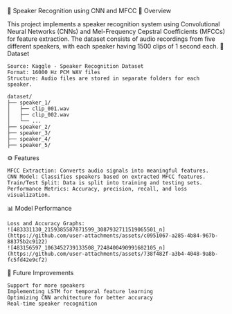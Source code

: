 🎤 Speaker Recognition using CNN and MFCC
📌 Overview

This project implements a speaker recognition system using Convolutional Neural Networks (CNNs) and Mel-Frequency Cepstral Coefficients (MFCCs) for feature extraction. The dataset consists of audio recordings from five different speakers, with each speaker having 1500 clips of 1 second each.
📂 Dataset

    Source: Kaggle - Speaker Recognition Dataset
    Format: 16000 Hz PCM WAV files
    Structure: Audio files are stored in separate folders for each speaker.

    dataset/
    ├── speaker_1/
    │   ├── clip_001.wav
    │   ├── clip_002.wav
    │   └── ...
    ├── speaker_2/
    ├── speaker_3/
    ├── speaker_4/
    ├── speaker_5/

⚙️ Features

    MFCC Extraction: Converts audio signals into meaningful features.
    CNN Model: Classifies speakers based on extracted MFCC features.
    Train/Test Split: Data is split into training and testing sets.
    Performance Metrics: Accuracy, precision, recall, and loss visualization.

📊 Model Performance

    Loss and Accuracy Graphs: 
    ![483331130_2159385587871599_3087932711519065501_n](https://github.com/user-attachments/assets/c0951067-a285-4b84-967b-88375b2c9122)
    ![483156597_1063452739133508_7248400490991682105_n](https://github.com/user-attachments/assets/738f482f-a3b4-4048-9a8b-fc5fd42e9cf2)


🎯 Future Improvements

    Support for more speakers
    Implementing LSTM for temporal feature learning
    Optimizing CNN architecture for better accuracy
    Real-time speaker recognition
